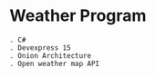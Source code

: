 # Weather Program

    . C#
    . Devexpress 15
    . Onion Architecture
    . Open weather map API
